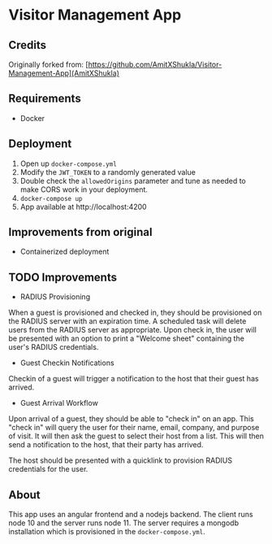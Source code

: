 # Visitor Management App 

## Credits
Originally forked from: [https://github.com/AmitXShukla/Visitor-Management-App](AmitXShukla)

## Requirements
* Docker

## Deployment
1. Open up `docker-compose.yml`
1. Modify the `JWT_TOKEN` to a randomly generated value
1. Double check the `allowedOrigins` parameter and tune as needed to make CORS work in your deployment.
1. `docker-compose up`
1. App available at http://localhost:4200

## Improvements from original
* Containerized deployment

## TODO Improvements

* RADIUS Provisioning

When a guest is provisioned and checked in, they should be provisioned on the RADIUS server with an expiration time.  A scheduled task will delete users from the RADIUS server as appropriate.  Upon check in, the user will be presented with an option to print a "Welcome sheet" containing the user's RADIUS credentials.

* Guest Checkin Notifications

Checkin of a guest will trigger a notification to the host that their guest has arrived.

* Guest Arrival Workflow

Upon arrival of a guest, they should be able to "check in" on an app.  This "check in" will query the user for their name, email, company, and purpose of visit.  It will then ask the guest to select their host from a list.  This will then send a notification to the host, that their party has arrived.

The host should be presented with a quicklink to provision RADIUS credentials for the user.


## About
This app uses an angular frontend and a nodejs backend.  The client runs node 10 and the server runs node 11.  The server requires a mongodb installation which is provisioned in the `docker-compose.yml`.
